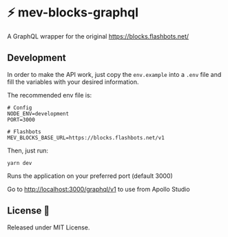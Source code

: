 # ⚡ mev-blocks-graphql

A GraphQL wrapper for the original https://blocks.flashbots.net/

## Development

In order to make the API work, just copy the `env.example` into a `.env` file and fill the variables with your desired information.

The recommended env file is:

```
# Config
NODE_ENV=development
PORT=3000

# Flashbots
MEV_BLOCKS_BASE_URL=https://blocks.flashbots.net/v1
```

Then, just run:

```
yarn dev
```

Runs the application on your preferred port (default 3000)

Go to [http://localhost:3000/graphql/v1](http://localhost:3000/graphql/v1) to use from Apollo Studio

## License 📄

Released under MIT License.
